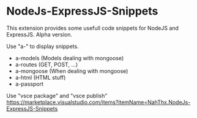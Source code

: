 # NodeJs-ExpressJS-Snippets

This extension provides some usefull code snippets for NodeJS and ExpressJS. Alpha version.

Use "a-" to display snippets.

- a-models (Models dealing with mongoose)
- a-routes (GET, POST, ...)
- a-mongoose (When dealing with mongoose)
- a-html (HTML stuff)
- a-passport

Use "vsce package" and "vsce publish"
https://marketplace.visualstudio.com/items?itemName=NahThx.NodeJs-ExpressJS-Snippets


